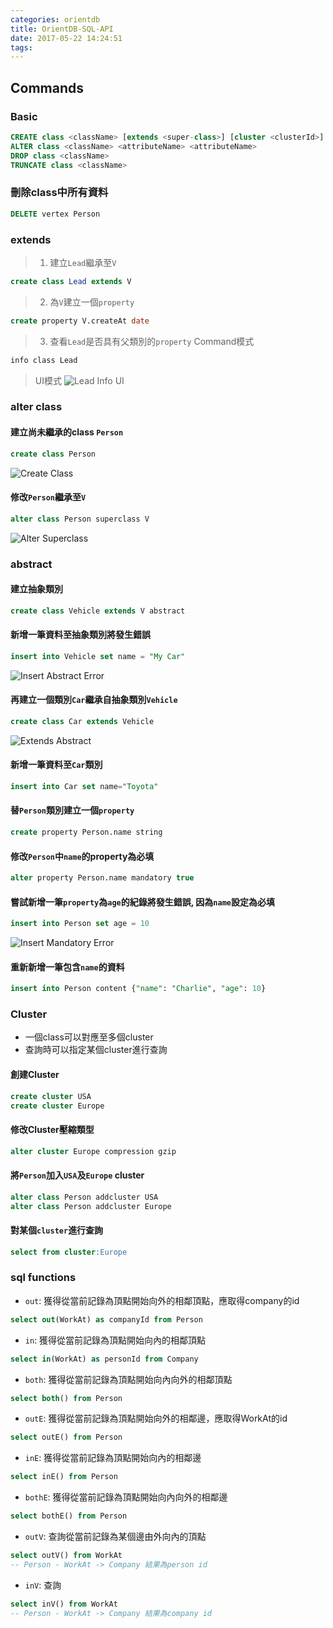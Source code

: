 ```yaml
---
categories: orientdb
title: OrientDB-SQL-API
date: 2017-05-22 14:24:51
tags:
---
```


## Commands

### Basic
```sql
CREATE class <className> [extends <super-class>] [cluster <clusterId>]
ALTER class <className> <attributeName> <attributeName>
DROP class <className>
TRUNCATE class <className>
```

### 刪除class中所有資料
```sql
DELETE vertex Person
```

### extends
>1. 建立`Lead`繼承至`V`
```sql
create class Lead extends V
```
>2. 為`V`建立一個`property`
```sql
create property V.createAt date
```
>3. 查看`Lead`是否具有父類別的`property`
> Command模式
```sh
info class Lead
```
> UI模式
![Lead Info UI](lead_info_ui.gif)


### alter class
#### 建立尚未繼承的class `Person`
```sql
create class Person
```
![Create Class](create_class.gif)
#### 修改`Person`繼承至`V`
```sql
alter class Person superclass V
```
![Alter Superclass](alter_superclasss.gif)

### abstract
#### 建立抽象類別
```sql
create class Vehicle extends V abstract
```

#### 新增一筆資料至抽象類別將發生錯誤
```sql
insert into Vehicle set name = "My Car"
```
![Insert Abstract Error](insert_abstract_error.png)

#### 再建立一個類別`Car`繼承自抽象類別`Vehicle`
```sql
create class Car extends Vehicle
```
![Extends Abstract](extends_abstract.png)

#### 新增一筆資料至`Car`類別
```sql
insert into Car set name="Toyota"
```

#### 替`Person`類別建立一個`property`
```sql
create property Person.name string
```

#### 修改`Person`中`name`的property為必填
```sql
alter property Person.name mandatory true
```

#### 嘗試新增一筆`property`為`age`的紀錄將發生錯誤, 因為`name`設定為必填
```sql
insert into Person set age = 10
```
![Insert Mandatory Error](insert_mandatory_error.png)

#### 重新新增一筆包含`name`的資料
```sql
insert into Person content {"name": "Charlie", "age": 10}
```

### Cluster
- 一個class可以對應至多個cluster
- 查詢時可以指定某個cluster進行查詢

#### 創建Cluster
```sql
create cluster USA
create cluster Europe
```

#### 修改Cluster壓縮類型
```sql
alter cluster Europe compression gzip
```

#### 將`Person`加入`USA`及`Europe` cluster
```sql
alter class Person addcluster USA
alter class Person addcluster Europe
```

#### 對某個`cluster`進行查詢
```sql
select from cluster:Europe
```

### sql functions

* `out`: 獲得從當前記錄為頂點開始向外的相鄰頂點，應取得company的id
```sql
select out(WorkAt) as companyId from Person
```

* `in`: 獲得從當前記錄為頂點開始向內的相鄰頂點
```sql
select in(WorkAt) as personId from Company
```

* `both`: 獲得從當前記錄為頂點開始向內向外的相鄰頂點
```sql
select both() from Person
```

* `outE`: 獲得從當前記錄為頂點開始向外的相鄰邊，應取得WorkAt的id
```sql
select outE() from Person
```

* `inE`: 獲得從當前記錄為頂點開始向內的相鄰邊
```sql
select inE() from Person
```

* `bothE`: 獲得從當前記錄為頂點開始向內向外的相鄰邊
```sql
select bothE() from Person
```

* `outV`: 查詢從當前記錄為某個邊由外向內的頂點
```sql
select outV() from WorkAt
-- Person - WorkAt -> Company 結果為person id
```

* `inV`: 查詢
```sql
select inV() from WorkAt
-- Person - WorkAt -> Company 結果為company id
```